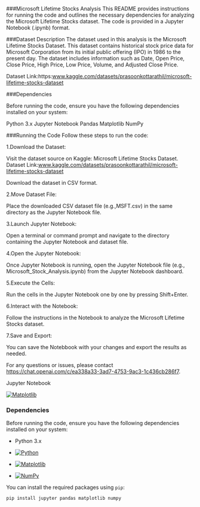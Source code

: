 
###Microsoft Lifetime Stocks Analysis
This README provides instructions for running the code and outlines the necessary dependencies for analyzing the Microsoft Lifetime Stocks dataset. The code is provided in a Jupyter Notebook (.ipynb) format.


###Dataset Description
The dataset used in this analysis is the Microsoft Lifetime Stocks Dataset. This dataset contains historical stock price data for Microsoft Corporation from its initial public offering (IPO) in 1986 to the present day. The dataset includes information such as Date, Open Price, Close Price, High Price, Low Price, Volume, and Adjusted Close Price.

Dataset Link:https:www.kaggle.com/datasets/prasoonkottarathil/microsoft-lifetime-stocks-dataset 


###Dependencies

Before running the code, ensure you have the following dependencies installed on your system:

Python 3.x
Jupyter Notebook
Pandas
Matplotlib
NumPy

###Running the Code
Follow these steps to run the code:

1.Download the Dataset:

Visit the dataset source on Kaggle: Microsoft Lifetime Stocks Dataset.
Dataset Link:www.kaggle.com/datasets/prasoonkottarathil/microsoft-lifetime-stocks-dataset 

Download the dataset in CSV format.

2.Move Dataset File:

Place the downloaded CSV dataset file (e.g.,MSFT.csv) in the same directory as the Jupyter Notebook file.

3.Launch Jupyter Notebook:

Open a terminal or command prompt and navigate to the directory containing the Jupyter Notebook and dataset file.

4.Open the Jupyter Notebook:

Once Jupyter Notebook is running, open the Jupyter Notebook file (e.g., Microsoft_Stock_Analysis.ipynb) from the Jupyter Notebook dashboard.

5.Execute the Cells:

Run the cells in the Jupyter Notebook one by one by pressing Shift+Enter.

6.Interact with the Notebook:

Follow the instructions in the Notebook to analyze the Microsoft Lifetime Stocks dataset.

7.Save and Export:

You can save the Notebbook with your changes and export the results as needed.

For any questions or issues, please contact https://chat.openai.com/c/ea338a33-3ad7-4753-9ac3-1c436cb286f7.


<i class="fab fa-jupyter"></i> Jupyter Notebook

[![Matplotlib](https://img.shields.io/badge/Matplotlib-3.4.3-blue.svg)](https://matplotlib.org)


### Dependencies

Before running the code, ensure you have the following dependencies installed on your system:

- <i class="fab fa-python"></i> Python 3.x
- [![Python](https://img.shields.io/pypi/pyversions/:packageName)](https://python.org)

- [![Matplotlib](https://img.shields.io/badge/Matplotlib-3.4.3-blue.svg)](https://matplotlib.org)
- [![NumPy](https://img.shields.io/badge/NumPy-1.21.2-orange.svg)](https://numpy.org)

You can install the required packages using `pip`:

```bash
pip install jupyter pandas matplotlib numpy
